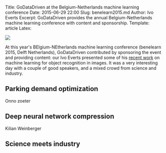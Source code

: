 Title: GoDataDriven at the Belgium-Netherlands machine learning conference
Date: 2015-06-29 22:00
Slug: benelearn2015.md
Author: Ivo Everts
Excerpt: GoDataDriven provides the annual Belgium-Netherlands machine learning conference with content and sponsorship.
Template: article
Latex:

![](static/images/benelearn_intro.jpg)

At this year's BElgium-NEtherlands machine learning conference (benelearn 2015, Delft Netherlands), GoDataDriven contributed by sponsoring the event and providing content: our Ivo Everts presented some of his [recent work](http://ieeexplore.ieee.org/xpl/articleDetails.jsp?arnumber=6940256&matchBoolean=true&searchWithin%5B%5D=%22First+Name%22%3Aivo&searchWithin%5B%5D=%22Last+Name%22%3Aeverts&newsearch=true) on machine learning for object recognition in images. It was a very interesting day with a couple of good speakers, and a mixed crowd from science and industry.

## Parking demand optimization

Onno zoeter

## Deep neural network compression

Kilian Weinberger

## Science meets industry

